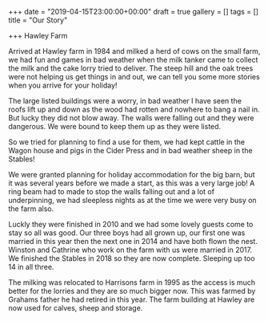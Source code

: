 +++
date = "2019-04-15T23:00:00+00:00"
draft = true
gallery = []
tags = []
title = "Our Story"

+++
Hawley Farm

Arrived at Hawley farm in 1984 and milked a herd of cows on the small farm, we had fun and games in bad weather when the milk tanker came to collect the milk and the cake lorry tried to deliver. The steep hill and the oak trees were not helping us get things in and out, we can tell you some more stories when you arrive for your holiday!

The large listed buildings were a worry, in bad weather I have seen the roofs lift up and down as the wood had rotten and nowhere to bang a nail in. But lucky they did not blow away. The walls were falling out and they were dangerous. We were bound to keep them up as they were listed.

So we tried for planning to find a use for them, we had kept cattle in the Wagon house and pigs in the Cider Press and in bad weather sheep in the Stables!

We were granted planning for holiday accommodation for the big barn, but it was several years before we made a start, as this was a very large job! A ring beam had to made to stop the walls falling out and a lot of underpinning, we had sleepless nights as at the time  we were very busy on the farm also.

Luckly they were finished in 2010 and we had some lovely guests come to stay so all was good. Our three boys had all grown up, our first one was married in this year then the next one in 2014 and have both flown the nest. Winston and Cathrine who work on the farm with us were married in 2017. We finished the Stables in 2018 so they are now complete. Sleeping up too 14 in all three.

The milking was relocated to Harrisons farm in 1995 as the access is much better for the lorries and they are so much bigger now. This was farmed by Grahams father he had retired in this year. The farm building at Hawley are now used for calves, sheep and storage.